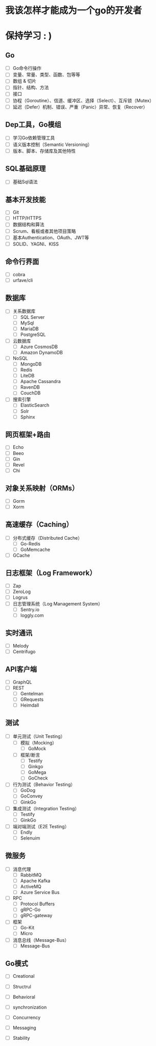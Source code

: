 # 我该怎样才能成为一个go的开发者

# 保持学习 : )

## Go

- [ ] Go命令行操作
- [ ] 变量、常量、类型、函数、包等等
- [ ] 数组 & 切片
- [ ] 指针、结构、方法
- [ ] 接口
- [ ] 协程（Goroutine）、信道、缓冲区、选择（Select）、互斥锁（Mutex）
- [ ] 延迟（Defer）机制、错误、严重（Panic）异常、恢复（Recover）

## Dep工具，Go模组

- [ ] 学习Go依赖管理工具
- [ ] 语义版本控制（Semantic Versioning）
- [ ] 版本、脚本、存储库及其他特性

## SQL基础原理

- [ ] 基础Sql语法

## 基本开发技能

- [ ] Git
- [ ] HTTP/HTTPS
- [ ] 数据结构和算法
- [ ] Scrum、看板或者其他项目策略
- [ ] 基本Authentication、OAuth、JWT等
- [ ] SOLID、YAGNI、KISS

## 命令行界面

- [ ] cobra
- [ ] urfave/cli

## 数据库

- [ ] 关系数据库
  - [ ] SQL Server
  - [ ] MySql
  - [ ] MariaDB
  - [ ] PostgreSQL
- [ ] 云数据库
  - [ ] Azure CosmosDB
  - [ ] Amazon DynamoDB
- [ ] NoSQL
  - [ ] MongoDB
  - [ ] Redis
  - [ ] LiteDB
  - [ ] Apache Cassandra
  - [ ] RavenDB
  - [ ] CouchDB
- [ ] 搜索引擎
  - [ ] ElasticSearch
  - [ ] Solr
  - [ ] Sphinx

## 网页框架+路由

- [ ] Echo
- [ ] Beeo
- [ ] Gin
- [ ] Revel
- [ ] Chi

## 对象关系映射（ORMs）

- [ ] Gorm
- [ ] Xorm

## 高速缓存（Caching）

- [ ] 分布式缓存（Distributed Cache）
  - [ ] Go-Redis
  - [ ] GoMemcache
- [ ] GCache

## 日志框架（Log Framework）

- [ ] Zap
- [ ] ZeroLog
- [ ] Logrus
- [ ] 日志管理系统（Log Management System）
  - [ ] Sentry.io
  - [ ] loggly.com

## 实时通讯

- [ ] Melody
- [ ] Centrifugo

## API客户端

- [ ] GraphQL
- [ ] REST
  - [ ] Gentelman
  - [ ] GRequests
  - [ ] Heimdall

## 测试

- [ ] 单元测试（Unit Testing）
  - [ ] 模拟（Mocking）
    - [ ] GoMock
  - [ ] 框架/断言
    - [ ] Testify
    - [ ] Ginkgo
    - [ ] GoMega
    - [ ] GoCheck
- [ ] 行为测试（Behavior Testing）
  - [ ] GoDog
  - [ ] GoConvey
  - [ ] GinkGo
- [ ] 集成测试（Integration Testing）
  - [ ] Testify
  - [ ] GinkGo
- [ ] 端对端测试（E2E Testing）
  - [ ] Endly
  - [ ] Selenuim

## 微服务

- [ ] 消息代理
  - [ ] RabbitMQ
  - [ ] Apache Kafka
  - [ ] ActiveMQ
  - [ ] Azure Service Bus
- [ ] RPC
  - [ ] Protocol Buffers
  - [ ] gRPC-Go
  - [ ] gRPC-gateway
- [ ] 框架
  - [ ] Go-Kit
  - [ ] Micro
- [ ] 消息总线（Message-Bus）
  - [ ] Message-Bus

## Go模式

- [ ] Creational
- [ ] Structrul
- [ ] Behavioral
- [ ] synchronization
- [ ] Concurrency
- [ ] Messaging
- [ ] Stability

